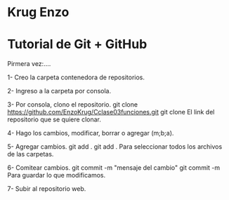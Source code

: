 # Krug Enzo
# Tutorial de Git + GitHub

Pirmera vez:....

1- Creo la carpeta contenedora de repositorios.

2- Ingreso a la carpeta por consola. 

3- Por consola, clono el repositorio.
        git clone https://github.com/EnzoKrug/Cclase03funciones.git
        git clone El link del repositorio que se quiere clonar.

4- Hago los cambios, modificar, borrar o agregar (m;b;a).

5- Agregar cambios.
        git add .
        git add . Para seleccionar todos los archivos de las carpetas.

6- Comitear cambios.
        git commit -m "mensaje del cambio"
        git commit -m  Para guardar lo que modificamos.

7- Subir al repositorio web.